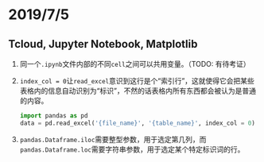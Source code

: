 # 2019/7/5

## Tcloud, Jupyter Notebook, Matplotlib

1. 同一个`.ipynb`文件内部的不同`cell`之间可以共用变量。（TODO: 有待考证）

2. `index_col = 0`让`read_excel`意识到这行是个“索引行”，这就使得它会把某些表格内的信息自动识别为“标识”，不然的话表格内所有东西都会被认为是普通的内容。

   ```python
   import pandas as pd
   data = pd.read_excel('{file_name}', '{table_name}', index_col = 0)
   ```

3. `pandas.Dataframe.iloc`需要整型参数，用于选定第几列，而`pandas.Dataframe.loc`需要字符串参数，用于选定某个特定标识词的行。
